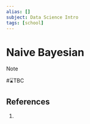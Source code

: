```yaml
---
alias: []
subject: Data Science Intro
tags: [school]
---
```

# Naive Bayesian


>[!note]
> #⌛TBC 

## References
1. 